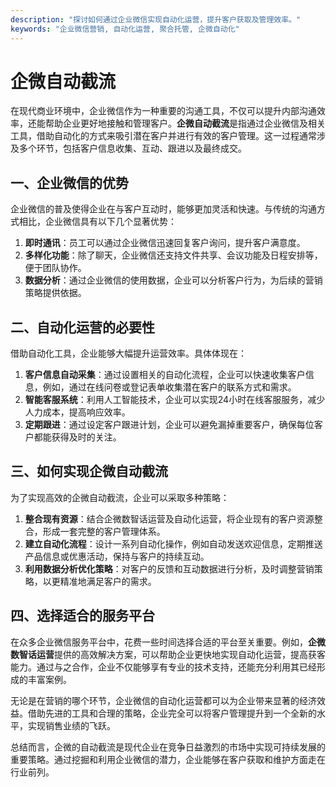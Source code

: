 ```yaml
---
description: "探讨如何通过企业微信实现自动化运营，提升客户获取及管理效率。"
keywords: "企业微信营销, 自动化运营, 聚合托管, 企微自动化"
---
```

# 企微自动截流

在现代商业环境中，企业微信作为一种重要的沟通工具，不仅可以提升内部沟通效率，还能帮助企业更好地接触和管理客户。**企微自动截流**是指通过企业微信及相关工具，借助自动化的方式来吸引潜在客户并进行有效的客户管理。这一过程通常涉及多个环节，包括客户信息收集、互动、跟进以及最终成交。

## 一、企业微信的优势

企业微信的普及使得企业在与客户互动时，能够更加灵活和快速。与传统的沟通方式相比，企业微信具有以下几个显著优势：
1. **即时通讯**：员工可以通过企业微信迅速回复客户询问，提升客户满意度。
2. **多样化功能**：除了聊天，企业微信还支持文件共享、会议功能及日程安排等，便于团队协作。
3. **数据分析**：通过企业微信的使用数据，企业可以分析客户行为，为后续的营销策略提供依据。

## 二、自动化运营的必要性

借助自动化工具，企业能够大幅提升运营效率。具体体现在：
1. **客户信息自动采集**：通过设置相关的自动化流程，企业可以快速收集客户信息，例如，通过在线问卷或登记表单收集潜在客户的联系方式和需求。
2. **智能客服系统**：利用人工智能技术，企业可以实现24小时在线客服服务，减少人力成本，提高响应效率。
3. **定期跟进**：通过设定客户跟进计划，企业可以避免漏掉重要客户，确保每位客户都能获得及时的关注。

## 三、如何实现企微自动截流

为了实现高效的企微自动截流，企业可以采取多种策略：
1. **整合现有资源**：结合企微数智话运营及自动化运营，将企业现有的客户资源整合，形成一套完整的客户管理体系。
2. **建立自动化流程**：设计一系列自动化操作，例如自动发送欢迎信息，定期推送产品信息或优惠活动，保持与客户的持续互动。
3. **利用数据分析优化策略**：对客户的反馈和互动数据进行分析，及时调整营销策略，以更精准地满足客户的需求。

## 四、选择适合的服务平台

在众多企业微信服务平台中，花费一些时间选择合适的平台至关重要。例如，**企微数智话运营**提供的高效解决方案，可以帮助企业更快地实现自动化运营，提高获客能力。通过与之合作，企业不仅能够享有专业的技术支持，还能充分利用其已经形成的丰富案例。

无论是在营销的哪个环节，企业微信的自动化运营都可以为企业带来显著的经济效益。借助先进的工具和合理的策略，企业完全可以将客户管理提升到一个全新的水平，实现销售业绩的飞跃。

总结而言，企微的自动截流是现代企业在竞争日益激烈的市场中实现可持续发展的重要策略。通过挖掘和利用企业微信的潜力，企业能够在客户获取和维护方面走在行业前列。
